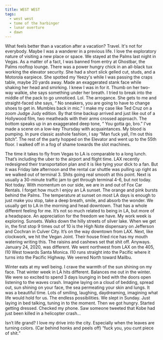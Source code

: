 ```yaml
---
title: WEST WEST
tags:
  - west west
  - tome of the harbinger
  - lunar overture
  - dawn
---
```

What feels better than a vacation after a vacation? Travel. It's not for everybody. Maybe I was a wanderer in a previous life. I love the exploratory nature of visiting a new place or space. We stayed at the Palms last night in Vegas. As a matter of a fact, I was banned from entry at Ghostbar, the Palms rooftop lounge. There was a power hungry chick in an all-black tux working the elevator security. She had a short slick gelled cut, studs, and a Motorola earpiece. She spotted my Yeezy's while I was passing the craps table, maybe 20 yards away. Made an exaggerated stank face while shaking her head and smirking. I knew I was in for it. Thumb on her two-way walkie, she says something under her breath. I tried to break into the middle of the pack to go unnoticed. Lol. The arrogance. She gets to me and straight-faced she says, “ No sneakers, you are going to have to change shoes to get in. Mumbles back in mic.” I make my case like Ted Cruz on a zoom Judge Judy edition. By that time backup arrived and just like out of a Hollywood film, two meatheads with their arms crossed approach. The bottom speaks up in an exaggerated deep tone, “ You gotta go, bro.” I've made a scene on a low-key Thursday with acquaintances. My blood is pumping. In pure classic asshole fashion, I say “Man fuck yall, I’m out this bitch”. The rest of the party hopped on the Elevator and went up to the 55th floor. I walked off in a fog of shame towards the slot machines.

The time it takes to fly from Vegas to LA is comparable to a long lunch. That’s including the uber to the airport and flight time. LAX recently redesigned their transportation plan and it is like tying your dick to a fan. But it was Friday late afternoon and the rental car shuttle was pulling up right as we walked out of terminal 3. Shits going real smooth at this point. Next is usually a 30-minute traffic jam to get through terminal 4-6, but not today. Not today. With momentum on our side, we are in and out of Fox Car Rentals. I forget how much I enjoy an LA sunset. The orange and pink bursts behind the Palms. The temperature at sunset on most LA days is enough to just make you stop, take a deep breath, smile, and absorb the wonder. We usually get to LA in the morning and head downtown. That has a whole different feeling for me. It’s not so much related to being in LA, but more of a headspace. An appreciation for the freedom we have. My work week is exploring. Sunsets. Walks down the hilly streets of silver lake. When we get in, the first stop 9 times out of 10 is the High Note dispensary on Jefferson and Cochran in Culver City. It’s on the way downtown from LAX. Next, like clockwork, we hit the Vegan Joint. Their house fried rice has my mouth watering writing this. The raisins and cashews set that shit off. Anyways. January 24, 2020, was different. We went northwest from LAX on the 405, I10 West towards Santa Monica. I10 runs straight into the Pacific where it turns into the Pacific Highway. We veered North toward Mailbu.

Winter eats at my well being. I crave the warmth of the sun shining on my face. That winter week in LA hits different. Balances me out in the winter. We were so excited to spend 3 days lounging in bed with the doors open listening to the waves crash. Imagine laying on a cloud of bedding, spread out, sun shining on your face, the sea permeating your skin and lungs. It was a beautiful time. Lots of smiling, laughing, daydreaming, imagining what life would hold for us. The endless possibilities. We slept in Sunday. Just laying in bed talking, tuning in to the moment. Then we got hungry. Started getting dressed. Checked my phone. Saw someone tweeted that Kobe had just been killed in a helicopter crash...

Isn’t life grand? I love my drive into the city. Especially when the leaves are turning colors. (Car behind honks and peels off) “fuck you, you cunt piece of shit.”
